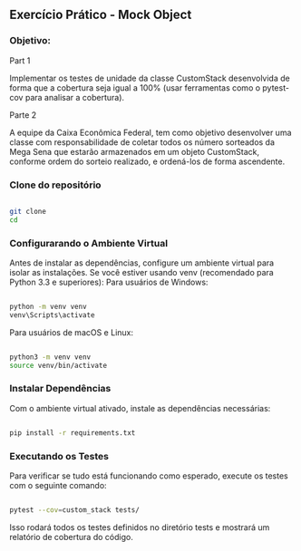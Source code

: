 ## Exercício Prático - Mock Object


### Objetivo:

Part 1

Implementar os testes de unidade da classe CustomStack desenvolvida de forma que a cobertura seja igual a 100% (usar ferramentas como o pytest-cov para analisar a cobertura).

Parte 2

A equipe da Caixa Econômica Federal, tem como objetivo desenvolver uma classe com responsabilidade de coletar todos os número sorteados da Mega Sena que estarão armazenados em um objeto CustomStack, conforme ordem do sorteio realizado, e ordená-los de forma ascendente.


### Clone do repositório 

```bash

git clone 
cd 
```

### Configurarando o Ambiente Virtual

Antes de instalar as dependências, configure um ambiente virtual para isolar as instalações. Se você estiver usando venv (recomendado para Python 3.3 e superiores):
Para usuários de Windows:

```bash

python -m venv venv
venv\Scripts\activate
```
Para usuários de macOS e Linux:

```bash

python3 -m venv venv
source venv/bin/activate
```
### Instalar Dependências

Com o ambiente virtual ativado, instale as dependências necessárias:

```bash

pip install -r requirements.txt
```

### Executando os Testes

Para verificar se tudo está funcionando como esperado, execute os testes com o seguinte comando:

```bash

pytest --cov=custom_stack tests/
```

Isso rodará todos os testes definidos no diretório tests e mostrará um relatório de cobertura do código.